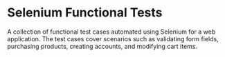 # Selenium Functional Tests
A collection of functional test cases automated using Selenium for a web application. The test cases cover scenarios such as validating form fields, purchasing products, creating accounts, and modifying cart items.

